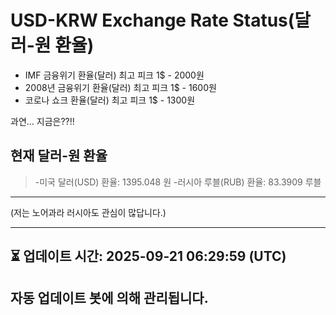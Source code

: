 


# USD-KRW Exchange Rate Status(달러-원 환율)

* IMF 금융위기 환율(달러) 최고 피크 1$ - 2000원
* 2008년 금융위기 환율(달러) 최고 피크 1$ - 1600원
* 코로나 쇼크 환율(달러) 최고 피크 1$ - 1300원



과연... 지금은??!!


## 현재 달러-원 환율
> -미국 달러(USD) 환율: 1395.048 원 
-러시아 루블(RUB) 환율: 83.3909 루블


---
(저는 노어과라 러시아도 관심이 많답니다.)

---

⏳ 업데이트 시간: 2025-09-21 06:29:59 (UTC)
---
자동 업데이트 봇에 의해 관리됩니다.
---
